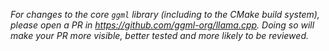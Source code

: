 *For changes to the core `ggml` library (including to the CMake build system), please open a PR in https://github.com/ggml-org/llama.cpp. Doing so will make your PR more visible, better tested and more likely to be reviewed.*
